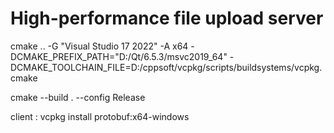 # High-performance file upload server

cmake .. -G "Visual Studio 17 2022" -A x64 -DCMAKE_PREFIX_PATH="D:/Qt/6.5.3/msvc2019_64" -DCMAKE_TOOLCHAIN_FILE=D:/cppsoft/vcpkg/scripts/buildsystems/vcpkg.cmake


cmake --build . --config Release


client :
    vcpkg install protobuf:x64-windows